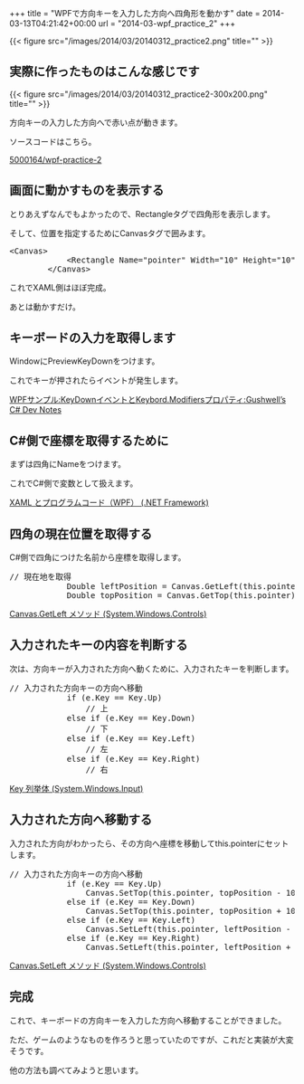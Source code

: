 +++
title = "WPFで方向キーを入力した方向へ四角形を動かす"
date = 2014-03-13T04:21:42+00:00
url = "2014-03-wpf_practice_2"
+++

{{< figure src="/images/2014/03/20140312_practice2.png" title="" >}}

## 実際に作ったものはこんな感じです

{{< figure src="/images/2014/03/20140312_practice2-300x200.png" title="" >}}

方向キーの入力した方向へで赤い点が動きます。
  
ソースコードはこちら。
  
[5000164/wpf-practice-2](https://github.com/5000164/wpf-practice-2)

## 画面に動かすものを表示する

とりあえずなんでもよかったので、Rectangleタグで四角形を表示します。
  
そして、位置を指定するためにCanvasタグで囲みます。

<pre class="brush: xml; title: ; notranslate" title="">&lt;Canvas&gt;
            &lt;Rectangle Name="pointer" Width="10" Height="10" Fill="Red" Canvas.Left="0" Canvas.Top="0" /&gt;
        &lt;/Canvas&gt;
</pre>

これでXAML側はほぼ完成。
  
あとは動かすだけ。

## キーボードの入力を取得します

WindowにPreviewKeyDownをつけます。
  
これでキーが押されたらイベントが発生します。

[WPFサンプル:KeyDownイベントとKeybord.Modifiersプロパティ:Gushwell&#8217;s C# Dev Notes](http://gushwell.ldblog.jp/archives/52318833.html)

## C#側で座標を取得するために

まずは四角にNameをつけます。
  
これでC#側で変数として扱えます。

[XAML とプログラムコード（WPF） (.NET Framework)](http://ufcpp.net/study/dotnet/wpf_xamlcode.html)

## 四角の現在位置を取得する

C#側で四角につけた名前から座標を取得します。

<pre class="brush: csharp; title: ; notranslate" title="">// 現在地を取得
            Double leftPosition = Canvas.GetLeft(this.pointer);
            Double topPosition = Canvas.GetTop(this.pointer);
</pre>

[Canvas.GetLeft メソッド (System.Windows.Controls)](http://msdn.microsoft.com/ja-jp/library/system.windows.controls.canvas.getleft(v=vs.110).aspx)

## 入力されたキーの内容を判断する

次は、方向キーが入力された方向へ動くために、入力されたキーを判断します。

<pre class="brush: csharp; title: ; notranslate" title="">// 入力された方向キーの方向へ移動
            if (e.Key == Key.Up)
                // 上
            else if (e.Key == Key.Down)
                // 下
            else if (e.Key == Key.Left)
                // 左
            else if (e.Key == Key.Right)
                // 右
</pre>

[Key 列挙体 (System.Windows.Input)](http://msdn.microsoft.com/ja-jp/library/system.windows.input.key(v=vs.110).aspx)

## 入力された方向へ移動する

入力された方向がわかったら、その方向へ座標を移動してthis.pointerにセットします。

<pre class="brush: csharp; title: ; notranslate" title="">// 入力された方向キーの方向へ移動
            if (e.Key == Key.Up)
                Canvas.SetTop(this.pointer, topPosition - 10);
            else if (e.Key == Key.Down)
                Canvas.SetTop(this.pointer, topPosition + 10);
            else if (e.Key == Key.Left)
                Canvas.SetLeft(this.pointer, leftPosition - 10);
            else if (e.Key == Key.Right)
                Canvas.SetLeft(this.pointer, leftPosition + 10);
</pre>

[Canvas.SetLeft メソッド (System.Windows.Controls)](http://msdn.microsoft.com/ja-jp/library/system.windows.controls.canvas.setleft(v=vs.110).aspx)

## 完成

これで、キーボードの方向キーを入力した方向へ移動することができました。
  
ただ、ゲームのようなものを作ろうと思っていたのですが、これだと実装が大変そうです。
  
他の方法も調べてみようと思います。